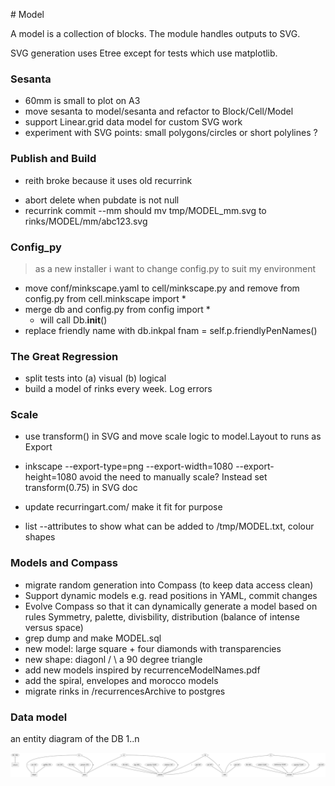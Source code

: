 # Model

A model is a collection of blocks. The module handles outputs to SVG.

SVG generation uses Etree except for tests which use matplotlib.

### Sesanta
- 60mm is small to plot on A3
- move sesanta to model/sesanta and refactor to Block/Cell/Model
- support Linear.grid data model for custom SVG work
- experiment with SVG points: small polygons/circles or short polylines ?

### Publish and Build
+ reith broke because it uses old recurrink
- abort delete when pubdate is not null
- recurrink commit --mm should mv tmp/MODEL_mm.svg to rinks/MODEL/mm/abc123.svg

### Config_py
> as a new installer i want to change config.py to suit my environment

- move conf/minkscape.yaml to cell/minkscape.py and remove from config.py
    from cell.minkscape import *
- merge db and config.py 
    from config import * 
    * will call Db.__init__()
- replace friendly name with db.inkpal
    fnam = self.p.friendlyPenNames()

### The Great Regression
- split tests into (a) visual (b) logical
- build a model of rinks every week. Log errors 

### Scale 
- use transform() in SVG and move scale logic to model.Layout to runs as Export
- inkscape --export-type=png --export-width=1080 --export-height=1080 
  avoid the need to manually scale? Instead set transform(0.75) in SVG doc

- update recurringart.com/ make it fit for purpose
- list --attributes to show what can be added to /tmp/MODEL.txt, colour shapes

### Models and Compass
- migrate random generation into Compass (to keep data access clean)
- Support dynamic models e.g. read positions in YAML, commit changes 
- Evolve Compass so that it can dynamically generate a model based on rules
  Symmetry, palette, divisbility, distribution (balance of intense versus space)
- grep dump and make MODEL.sql
- new model: large square + four diamonds with transparencies 
- new shape: diagonl / \ a 90 degree triangle
- add new models inspired by recurrenceModelNames.pdf
- add the spiral, envelopes and morocco models
- migrate rinks in /recurrencesArchive to postgres

### Data model
an entity diagram of the DB 1..n

![](../tutorial/dbentity.svg)
